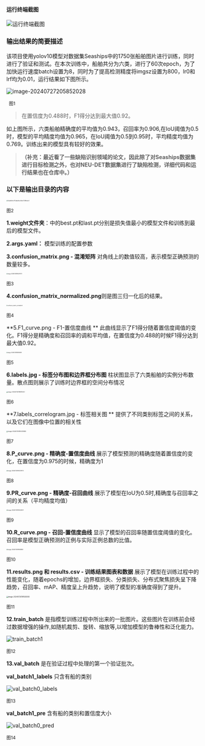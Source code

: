 #### 运行终端截图

![运行终端截图](./images/%E8%BF%90%E8%A1%8C%E7%BB%88%E7%AB%AF%E6%88%AA%E5%9B%BE.png)



### 输出结果的简要描述

该项目使用yolov10模型对数据集Seaships中的1750张船舶图片进行训练，同时进行了验证和测试。在本次训练中，船舶共分为六类，进行了60次epoch，为了加快运行速度batch设置为8，同时为了提高检测精度将imgsz设置为800，lr0和lrf均为0.01，运行结果如下图所示。

![image-20240727205852028](./images/image-20240727205852028.png)

<sub>  图1</sub>

> 在置信度为0.488时，F1得分达到最大值0.92。

如上图所示，六类船舶精确度的平均值为0.943，召回率为0.906,在IoU阈值为0.5时，模型的平均精度均值为0.965，在IoU阈值为0.5到0.95时，平均精度均值为0.769。训练出来的模型具有较好的效果。

> **（补充：最近看了一些缺陷识别领域的论文，因此除了对Seaships数据集进行目标检测之外，也对NEU-DET数据集进行了缺陷检测，详细代码和运行结果也在仓库中。）**

### 以下是输出目录的内容

<img src="./images/3eafb8e5c111c9ae8dc45eb72386ede3.png" alt="3eafb8e5c111c9ae8dc45eb72386ede3" style="zoom:22%;" />

<sub>  图2</sub>

**1.weight文件夹**：中的best.pt和last.pt分别是损失值最小的模型文件和训练到最后的模型文件。

**2.args.yaml：** 模型训练的配置参数

**3.confusion_matrix.png - 混淆矩阵**  对角线上的数值较高，表示模型正确预测的数量较多。

<img src="./images/image-20240726185229773.png" alt="image-20240726185229773" style="zoom:20%;" />

<sub>  图3</sub>



**4.confusion_matrix_normalized.png**则是图三归一化后的结果。

<img src="./images/confusion_matrix_normalized.png" alt="confusion_matrix_normalized" style="zoom:20%;" />

<sub>  图4</sub>

**5.F1_curve.png - F1-置信度曲线 ** 此曲线显示了F1得分随着置信度阈值的变化。F1得分是精确度和召回率的调和平均值，在置信度为0.488的时候F1得分达到最大值0.92。

<img src="./images/image-20240726185616619.png" alt="image-20240726185616619" style="zoom:20%;" />

<sub>  图5</sub>

**6.labels.jpg - 标签分布图和边界框分布图**  柱状图显示了六类船舶的实例分布数量。散点图则展示了训练时边界框的空间分布情况

<img src="./images/image-20240726185912323.png" alt="image-20240726185912323" style="zoom:24%;" />

<sub>  图6</sub>

**7.labels_correlogram.jpg - 标签相关图 ** 提供了不同类别标签之间的关系，以及它们在图像中位置的相关性

<img src="./images/image-20240726190239365.png" alt="image-20240726190239365" style="zoom:25%;" />

<sub>  图7</sub>

**8.P_curve.png - 精确度-置信度曲线**  展示了模型预测的精确度随着置信度的变化，在置信度为0.975的时候，精确度为1

<img src="./images/image-20240726190337973.png" alt="image-20240726190337973" style="zoom:22%;" />

<sub>  图8</sub>

**9.PR_curve.png - 精确度-召回曲线**  展示了模型在IoU为0.5时,精确度与召回率之间的关系（平均精度均值）

<img src="./images/image-20240726190422601.png" alt="image-20240726190422601" style="zoom:22%;" />

<sub>  图9</sub>

**10.R_curve.png - 召回-置信度曲线**  显示了模型的召回率随置信度阈值的变化。召回率是模型正确预测的正例与实际正例总数的比值。

<img src="./images/image-20240726191648857.png" alt="image-20240726191648857" style="zoom:22%;" />

<sub>  图10</sub>

**11.results.png 和 results.csv - 训练结果图表和数据**  展示了模型在训练过程中的性能变化，随着epochs的增加，边界框损失、分类损失、分布式聚焦损失呈下降趋势，召回率、mAP、精度呈上升趋势，说明了模型的准确度得到了提升。

<img src="./images/image-20240726191928393.png" alt="image-20240726191928393" style="zoom: 30%;" />

<sub>  图11</sub>

**12.train_batch** 是指模型训练过程中所出来的一批图片。这些图片在训练前会经过数据增强的操作,如随机裁剪、旋转、缩放等,以增加模型的鲁棒性和泛化能力。

![train_batch1](./images/train_batch1.jpg)

<sub>  图12</sub>

**13.val_batch** 是在验证过程中处理的第一个验证批次。

**val_batch1_labels**  只含有船的类别

![val_batch0_labels](./images/val_batch0_labels.jpg)

<sub>  图13</sub>

**val_batch1_pre**   含有船的类别和置信度大小

![val_batch0_pred](./images/val_batch0_pred.jpg)

<sub>  图14</sub>